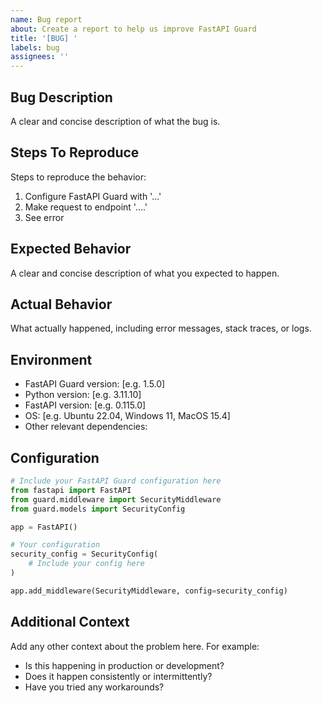 ```yaml
---
name: Bug report
about: Create a report to help us improve FastAPI Guard
title: '[BUG] '
labels: bug
assignees: ''
---
```


## Bug Description
A clear and concise description of what the bug is.

## Steps To Reproduce
Steps to reproduce the behavior:
1. Configure FastAPI Guard with '...'
2. Make request to endpoint '....'
3. See error

## Expected Behavior
A clear and concise description of what you expected to happen.

## Actual Behavior
What actually happened, including error messages, stack traces, or logs.

## Environment
- FastAPI Guard version: [e.g. 1.5.0]
- Python version: [e.g. 3.11.10]
- FastAPI version: [e.g. 0.115.0]
- OS: [e.g. Ubuntu 22.04, Windows 11, MacOS 15.4]
- Other relevant dependencies:

## Configuration
```python
# Include your FastAPI Guard configuration here
from fastapi import FastAPI
from guard.middleware import SecurityMiddleware
from guard.models import SecurityConfig

app = FastAPI()

# Your configuration
security_config = SecurityConfig(
    # Include your config here
)

app.add_middleware(SecurityMiddleware, config=security_config)
```

## Additional Context
Add any other context about the problem here. For example:
- Is this happening in production or development?
- Does it happen consistently or intermittently?
- Have you tried any workarounds?